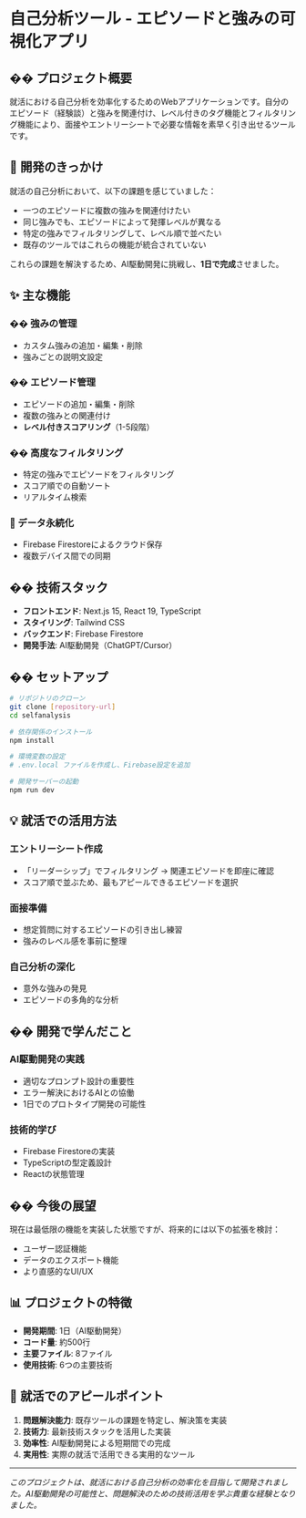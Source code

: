 # 自己分析ツール - エピソードと強みの可視化アプリ

## �� プロジェクト概要

就活における自己分析を効率化するためのWebアプリケーションです。自分のエピソード（経験談）と強みを関連付け、レベル付きのタグ機能とフィルタリング機能により、面接やエントリーシートで必要な情報を素早く引き出せるツールです。

## 🎯 開発のきっかけ

就活の自己分析において、以下の課題を感じていました：
- 一つのエピソードに複数の強みを関連付けたい
- 同じ強みでも、エピソードによって発揮レベルが異なる
- 特定の強みでフィルタリングして、レベル順で並べたい
- 既存のツールではこれらの機能が統合されていない

これらの課題を解決するため、AI駆動開発に挑戦し、**1日で完成**させました。

## ✨ 主な機能

### �� 強みの管理
- カスタム強みの追加・編集・削除
- 強みごとの説明文設定

### �� エピソード管理
- エピソードの追加・編集・削除
- 複数の強みとの関連付け
- **レベル付きスコアリング**（1-5段階）

### �� 高度なフィルタリング
- 特定の強みでエピソードをフィルタリング
- スコア順での自動ソート
- リアルタイム検索

### 💾 データ永続化
- Firebase Firestoreによるクラウド保存
- 複数デバイス間での同期

## ��️ 技術スタック

- **フロントエンド**: Next.js 15, React 19, TypeScript
- **スタイリング**: Tailwind CSS
- **バックエンド**: Firebase Firestore
- **開発手法**: AI駆動開発（ChatGPT/Cursor）

## �� セットアップ

```bash
# リポジトリのクローン
git clone [repository-url]
cd selfanalysis

# 依存関係のインストール
npm install

# 環境変数の設定
# .env.local ファイルを作成し、Firebase設定を追加

# 開発サーバーの起動
npm run dev
```

## 💡 就活での活用方法

### エントリーシート作成
- 「リーダーシップ」でフィルタリング → 関連エピソードを即座に確認
- スコア順で並ぶため、最もアピールできるエピソードを選択

### 面接準備
- 想定質問に対するエピソードの引き出し練習
- 強みのレベル感を事前に整理

### 自己分析の深化
- 意外な強みの発見
- エピソードの多角的な分析

## �� 開発で学んだこと

### AI駆動開発の実践
- 適切なプロンプト設計の重要性
- エラー解決におけるAIとの協働
- 1日でのプロトタイプ開発の可能性

### 技術的学び
- Firebase Firestoreの実装
- TypeScriptの型定義設計
- Reactの状態管理

## �� 今後の展望

現在は最低限の機能を実装した状態ですが、将来的には以下の拡張を検討：
- ユーザー認証機能
- データのエクスポート機能
- より直感的なUI/UX

## 📊 プロジェクトの特徴

- **開発期間**: 1日（AI駆動開発）
- **コード量**: 約500行
- **主要ファイル**: 8ファイル
- **使用技術**: 6つの主要技術

## 🤝 就活でのアピールポイント

1. **問題解決能力**: 既存ツールの課題を特定し、解決策を実装
2. **技術力**: 最新技術スタックを活用した実装
3. **効率性**: AI駆動開発による短期間での完成
4. **実用性**: 実際の就活で活用できる実用的なツール

---

*このプロジェクトは、就活における自己分析の効率化を目指して開発されました。AI駆動開発の可能性と、問題解決のための技術活用を学ぶ貴重な経験となりました。*
